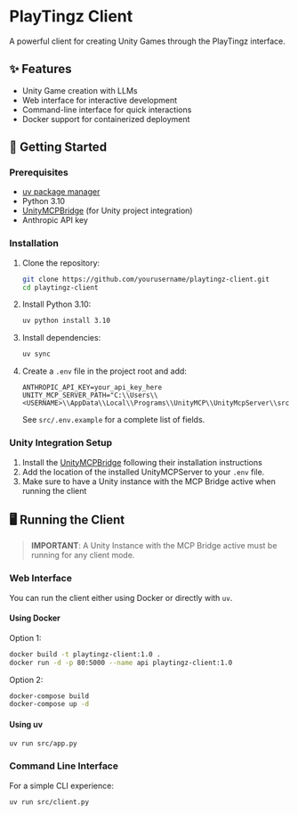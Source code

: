 # PlayTingz Client

A powerful client for creating Unity Games through the PlayTingz interface.

## ✨ Features

- Unity Game creation with LLMs
- Web interface for interactive development
- Command-line interface for quick interactions
- Docker support for containerized deployment

## 🚀 Getting Started

### Prerequisites

- [uv package manager](https://docs.astral.sh/uv/getting-started/installation/)
- Python 3.10
- [UnityMCPBridge](https://github.com/justinpbarnett/unity-mcp) (for Unity project integration)
- Anthropic API key

### Installation

1. Clone the repository:
   ```bash
   git clone https://github.com/yourusername/playtingz-client.git
   cd playtingz-client
   ```

2. Install Python 3.10:
   ```bash
   uv python install 3.10
   ```

3. Install dependencies:
   ```bash
   uv sync
   ```

4. Create a `.env` file in the project root and add:
   ```
   ANTHROPIC_API_KEY=your_api_key_here
   UNITY_MCP_SERVER_PATH="C:\\Users\\<USERNAME>\\AppData\\Local\\Programs\\UnityMCP\\UnityMcpServer\\src"
   ```
   See ``src/.env.example`` for a complete list of fields.

### Unity Integration Setup

1. Install the [UnityMCPBridge](https://github.com/justinpbarnett/unity-mcp) following their installation instructions
2. Add the location of the installed UnityMCPServer to your `.env` file.
3. Make sure to have a Unity instance with the MCP Bridge active when running the client

## 🖥️ Running the Client

> **IMPORTANT**: A Unity Instance with the MCP Bridge active must be running for any client mode.

### Web Interface

You can run the client either using Docker or directly with `uv`.

#### Using Docker

Option 1:
```bash
docker build -t playtingz-client:1.0 .
docker run -d -p 80:5000 --name api playtingz-client:1.0
```

Option 2:
```bash
docker-compose build
docker-compose up -d
```

#### Using uv

```bash
uv run src/app.py
```

### Command Line Interface

For a simple CLI experience:

```bash
uv run src/client.py
```